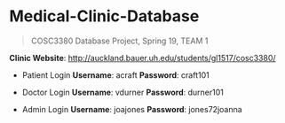 # Medical-Clinic-Database

> COSC3380 Database Project, Spring 19, TEAM 1


**Clinic Website**: http://auckland.bauer.uh.edu/students/gl1517/cosc3380/

- Patient Login
**Username**: acraft
**Password**: craft101

- Doctor Login
**Username**: vdurner
**Password**: durner101

- Admin Login
**Username**: joajones
**Password**: jones72joanna
